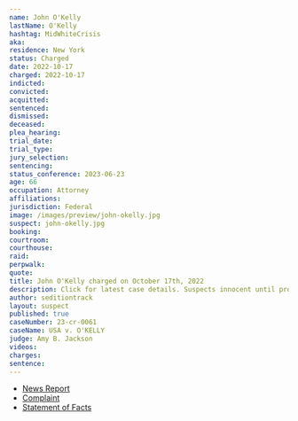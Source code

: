 ```yaml
---
name: John O'Kelly
lastName: O'Kelly
hashtag: MidWhiteCrisis
aka:
residence: New York
status: Charged
date: 2022-10-17
charged: 2022-10-17
indicted:
convicted:
acquitted:
sentenced:
dismissed:
deceased:
plea_hearing:
trial_date:
trial_type:
jury_selection:
sentencing:
status_conference: 2023-06-23
age: 66
occupation: Attorney
affiliations:
jurisdiction: Federal
image: /images/preview/john-okelly.jpg
suspect: john-okelly.jpg
booking:
courtroom:
courthouse:
raid:
perpwalk:
quote:
title: John O'Kelly charged on October 17th, 2022
description: Click for latest case details. Suspects innocent until proven guilty.
author: seditiontrack
layout: suspect
published: true
caseNumber: 23-cr-0061
caseName: USA v. O'KELLY
judge: Amy B. Jackson
videos:
charges:
sentence:
---
```

- [News Report](https://www.nbcnewyork.com/news/local/crime-and-courts/long-island-attorney-arrested-for-allegedly-fighting-police-officer-during-jan-6-riot/3916892/)
- [Complaint](https://www.justice.gov/usao-dc/case-multi-defendant/file/1545941/download)
- [Statement of Facts](https://www.justice.gov/usao-dc/case-multi-defendant/file/1545946/download)
